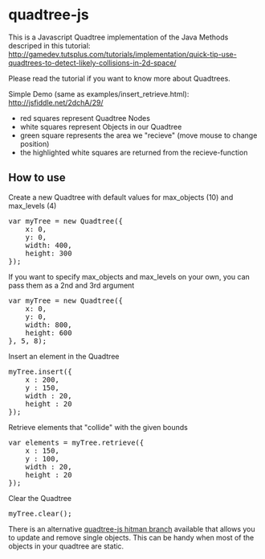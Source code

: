 # quadtree-js

This is a Javascript Quadtree implementation of the Java Methods descriped in this tutorial:
http://gamedev.tutsplus.com/tutorials/implementation/quick-tip-use-quadtrees-to-detect-likely-collisions-in-2d-space/

Please read the tutorial if you want to know more about Quadtrees.


Simple Demo (same as examples/insert_retrieve.html):
http://jsfiddle.net/2dchA/29/

* red squares represent Quadtree Nodes
* white squares represent Objects in our Quadtree
* green square represents the area we "recieve" (move mouse to change position) 
* the highlighted white squares are returned from the recieve-function

## How to use

Create a new Quadtree with default values for max_objects (10) and max_levels (4)
<pre>
var myTree = new Quadtree({
	x: 0,
	y: 0,
	width: 400,
	height: 300
});
</pre>

If you want to specify max_objects and max_levels on your own, you can pass them as a 2nd and 3rd argument
<pre>
var myTree = new Quadtree({
	x: 0,
	y: 0,
	width: 800,
	height: 600
}, 5, 8);
</pre> 

Insert an element in the Quadtree
<pre>
myTree.insert({
	x : 200,
	y : 150,
	width : 20,
	height : 20
});
</pre>

Retrieve elements that "collide" with the given bounds
<pre>
var elements = myTree.retrieve({
	x : 150,
	y : 100,
	width : 20,
	height : 20
});
</pre>

Clear the Quadtree
<pre>
myTree.clear();
</pre>

There is an alternative [quadtree-js hitman branch](https://github.com/timohausmann/quadtree-js/tree/hitman) available that allows you to update and remove single objects.
This can be handy when most of the objects in your quadtree are static.